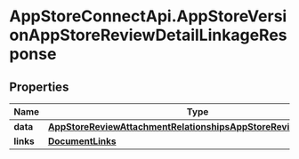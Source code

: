 # AppStoreConnectApi.AppStoreVersionAppStoreReviewDetailLinkageResponse

## Properties

Name | Type | Description | Notes
------------ | ------------- | ------------- | -------------
**data** | [**AppStoreReviewAttachmentRelationshipsAppStoreReviewDetailData**](AppStoreReviewAttachmentRelationshipsAppStoreReviewDetailData.md) |  | 
**links** | [**DocumentLinks**](DocumentLinks.md) |  | 


